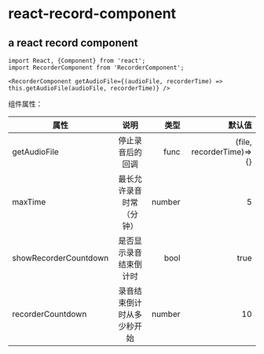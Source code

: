 # react-record-component
a react record component
---
```
import React, {Component} from 'react';
import RecorderComponent from 'RecorderComponent';

<RecorderComponent getAudioFile={(audioFile, recorderTime) => this.getAudioFile(audioFile, recorderTime)} />

```

组件属性：

| 属性           | 说明           | 类型  | 默认值  |
| ------------   |:-------------:| -----:| -----:  |
| getAudioFile        | 停止录音后的回调 | func     | (file, recorderTime)=>{} |
| maxTime   | 最长允许录音时常（分钟）        |  number    | 5  |
| showRecorderCountdown   | 是否显示录音结束倒计时 | bool     | true  |
| recorderCountdown   | 录音结束倒计时从多少秒开始 | number     | 10  |
